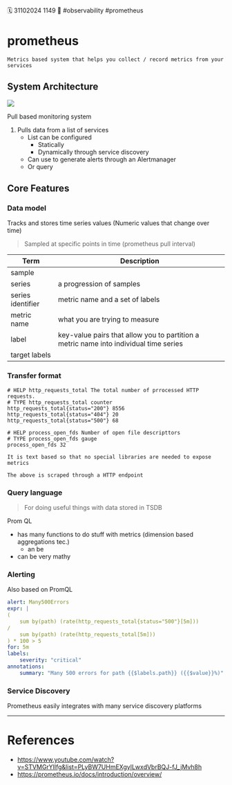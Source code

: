 🗓️ 31102024 1149
📎 #observability #prometheus

# prometheus

```ad-summary
Metrics based system that helps you collect / record metrics from your services
```

## System Architecture

<img src="https://prometheus.io/assets/architecture.png"/>

Pull based monitoring system
1. Pulls data from a list of services 
	- List can be configured
		- Statically
		- Dynamically through service discovery
	- Can use to generate alerts through an Alertmanager
	- Or query

## Core Features

### Data model

Tracks and stores time series values (Numeric values that change over time)
> Sampled at specific points in time (prometheus pull interval)

| Term              | Description                                                                           |
| ----------------- | ------------------------------------------------------------------------------------- |
| sample            |                                                                                       |
| series            | a progression of samples                                                              |
| series identifier | metric name and a set of labels                                                       |
| metric name       | what you are trying to measure                                                        |
| label             | key-value pairs that allow you to partition a metric name into individual time series |
| target labels     |                                                                                       |
### Transfer format
```prom
# HELP http_requests_total The total number of prrocessed HTTP requests.
# TYPE http_requests_total counter
http_requests_total{status="200"} 8556
http_requests_total{status="404"} 20
http_requests_total{status="500"} 68

# HELP process_open_fds Number of open file descripttors
# TYPE process_open_fds gauge
process_open_fds 32
```

```ad-info
It is text based so that no special libraries are needed to expose metrics

```

```ad-note
The above is scraped through a HTTP endpoint
```
### Query language
> For doing useful things with data stored in TSDB

 Prom QL
- has many functions to do stuff with metrics (dimension based aggregations tec.)
	- an be 
- can be very mathy

### Alerting

Also based on PromQL
```yaml
alert: Many500Errors
expr: |
(
	sum by(path) (rate(http_requests_total{status="500"}[5m]))
/
	sum by(path) (rate(http_requests_total[5m]))
) * 100 > 5
for: 5m
labels:
	severity: "critical"
annotations:
	summary: "Many 500 errors for path {{$labels.path}} ({{$value}}%)"
```
### Service Discovery
Prometheus easily integrates with many service discovery platforms


---

# References
- https://www.youtube.com/watch?v=STVMGrYIlfg&list=PLyBW7UHmEXgylLwxdVbrBQJ-fJ_jMvh8h
- https://prometheus.io/docs/introduction/overview/